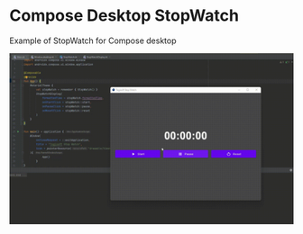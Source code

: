 # Compose Desktop StopWatch

Example of StopWatch for Compose desktop

<div class = "row">
   <img src="screenshots/compose_desktop.gif" width="800"> 
  </div>
